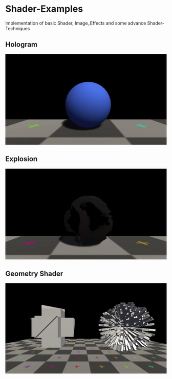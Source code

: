 # Shader-Examples
Implementation of basic Shader, Image_Effects and some advance Shader-Techniques

## Hologram
![](https://github.com/IMGSaibh/Shader-Examples/blob/master/gif/Hologram.gif) 
## Explosion
![](https://github.com/IMGSaibh/Shader-Examples/blob/master/gif/explosion.gif) 
## Geometry Shader
![](https://github.com/IMGSaibh/Shader-Examples/blob/master/gif/Geometry_Shader.gif)
